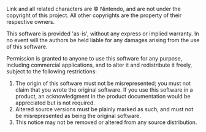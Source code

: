 Link and all related characters are © Nintendo, and are not under the copyright of this project.
All other copyrights are the property of their respective owners.

This software is provided 'as-is', without any express or implied
warranty.  In no event will the authors be held liable for any
damages arising from the use of this software.

Permission is granted to anyone to use this software for any
purpose, including commercial applications, and to alter it and
redistribute it freely, subject to the following restrictions:

1. The origin of this software must not be misrepresented; you
   must not claim that you wrote the original software. If you use
   this software in a product, an acknowledgment in the product
   documentation would be appreciated but is not required.
2. Altered source versions must be plainly marked as such, and
   must not be misrepresented as being the original software.
3. This notice may not be removed or altered from any source
   distribution.
